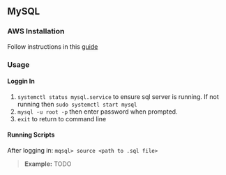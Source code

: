 ## MySQL

### AWS Installation

Follow instructions in this [guide](https://www.digitalocean.com/community/tutorials/how-to-install-mysql-on-ubuntu-18-04)

### Usage

#### Loggin In

1. `systemctl status mysql.service` to ensure sql server is running. If not running then `sudo systemctl start mysql`
2. `mysql -u root -p` then enter password when prompted.
3. `exit` to return to command line

#### Running Scripts

After logging in: `mqsql> source <path to .sql file>`

> **Example:** TODO
